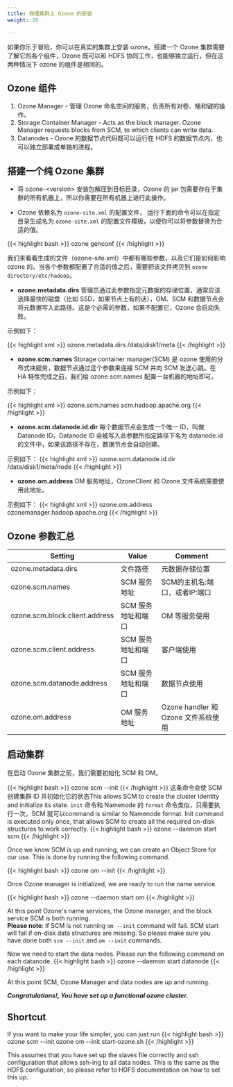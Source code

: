 ```yaml
---
title: 物理集群上 Ozone 的安装 
weight: 20

---
```

<!---
  Licensed to the Apache Software Foundation (ASF) under one or more
  contributor license agreements.  See the NOTICE file distributed with
  this work for additional information regarding copyright ownership.
  The ASF licenses this file to You under the Apache License, Version 2.0
  (the "License"); you may not use this file except in compliance with
  the License.  You may obtain a copy of the License at

      http://www.apache.org/licenses/LICENSE-2.0

  Unless required by applicable law or agreed to in writing, software
  distributed under the License is distributed on an "AS IS" BASIS,
  WITHOUT WARRANTIES OR CONDITIONS OF ANY KIND, either express or implied.
  See the License for the specific language governing permissions and
  limitations under the License.
-->

如果你乐于冒险，你可以在真实的集群上安装 ozone。搭建一个 Ozone 集群需要了解它的各个组件，Ozone 既可以和 HDFS 协同工作，也能够独立运行，但在这两种情况下 ozone 的组件是相同的。

## Ozone 组件 

1. Ozone Manager - 管理 Ozone 命名空间的服务，负责所有对卷、桶和键的操作。
2. Storage Container Manager - Acts as the block manager. Ozone Manager
requests blocks from SCM, to which clients can write data.
3. Datanodes - Ozone 的数据节点代码既可以运行在 HDFS 的数据节点内，也可以独立部署成单独的进程。

## 搭建一个纯 Ozone 集群

* 将 ozone-\<version\> 安装包解压到目标目录，Ozone 的 jar 包需要存在于集群的所有机器上，所以你需要在所有机器上进行此操作。

* Ozone 依赖名为 ```ozone-site.xml``` 的配置文件， 运行下面的命令可以在指定目录生成名为 ```ozone-site.xml``` 的配置文件模板，以便你可以将参数替换为合适的值。

{{< highlight bash >}}
ozone genconf <path>
{{< /highlight >}}

我们来看看生成的文件（ozone-site.xml）中都有哪些参数，以及它们是如何影响 ozone 的。当各个参数都配置了合适的值之后，需要把该文件拷贝到 ```ozone directory/etc/hadoop```。

* **ozone.metadata.dirs** 管理员通过此参数指定元数据的存储位置，通常应该选择最快的磁盘（比如 SSD，如果节点上有的话），OM、SCM 和数据节点会将元数据写入此路径。这是个必需的参数，如果不配置它，Ozone 会启动失败。
 
示例如下：

{{< highlight xml >}}
   <property>
      <name>ozone.metadata.dirs</name>
      <value>/data/disk1/meta</value>
   </property>
{{< /highlight >}}

*  **ozone.scm.names**  Storage container manager(SCM) 是 ozone 使用的分布式块服务，数据节点通过这个参数来连接 SCM 并向 SCM 发送心跳。在 HA 特性完成之前，我们给 ozone.scm.names 配置一台机器的地址即可。
  
  示例如下：
  
  {{< highlight xml >}}
    <property>
        <name>ozone.scm.names</name>
      <value>scm.hadoop.apache.org</value>
      </property>
  {{< /highlight >}}
  
 * **ozone.scm.datanode.id.dir** 每个数据节点会生成一个唯一 ID，叫做 Datanode ID。Datanode ID 会被写入此参数所指定路径下名为 datanode.id 的文件中，如果该路径不存在，数据节点会自动创建。

示例如下：
{{< highlight xml >}}
   <property>
      <name>ozone.scm.datanode.id.dir</name>
      <value>/data/disk1/meta/node</value>
   </property>
{{< /highlight >}}

* **ozone.om.address** OM 服务地址，OzoneClient 和 Ozone 文件系统需要使用此地址。

示例如下：
{{< highlight xml >}}
    <property>
       <name>ozone.om.address</name>
       <value>ozonemanager.hadoop.apache.org</value>
    </property>
{{< /highlight >}}


## Ozone 参数汇总

| Setting                        | Value                        | Comment |
|--------------------------------|------------------------------|------------------------------------------------------------------|
| ozone.metadata.dirs            | 文件路径                | 元数据存储位置                    |
| ozone.scm.names                | SCM 服务地址            | SCM的主机名:端口，或者IP:端口  |
| ozone.scm.block.client.address | SCM 服务地址和端口 | OM 等服务使用                                 |
| ozone.scm.client.address       | SCM 服务地址和端口 | 客户端使用                                        |
| ozone.scm.datanode.address     | SCM 服务地址和端口 | 数据节点使用                            |
| ozone.om.address               | OM 服务地址           | Ozone handler 和 Ozone 文件系统使用             |


## 启动集群

在启动 Ozone 集群之前，我们需要初始化 SCM 和 OM。

{{< highlight bash >}}
ozone scm --init
{{< /highlight >}}
这条命令会使 SCM 创建集群 ID 并初始化它的状态This allows SCM to create the cluster Identity and initialize its state.
```init``` 命令和 Namenode 的 ```format``` 命令类似，只需要执行一次，SCM 就可以command is similar to Namenode format. Init command is executed only once, that allows SCM to create all the required on-disk structures to work correctly.
{{< highlight bash >}}
ozone --daemon start scm
{{< /highlight >}}

Once we know SCM is up and running, we can create an Object Store for our use. This is done by running the following command.

{{< highlight bash >}}
ozone om --init
{{< /highlight >}}


Once Ozone manager is initialized, we are ready to run the name service.

{{< highlight bash >}}
ozone --daemon start om
{{< /highlight >}}

At this point Ozone's name services, the Ozone manager, and the block service  SCM is both running.\
**Please note**: If SCM is not running
```om --init``` command will fail. SCM start will fail if on-disk data structures are missing. So please make sure you have done both ```scm --init``` and ```om --init``` commands.

Now we need to start the data nodes. Please run the following command on each datanode.
{{< highlight bash >}}
ozone --daemon start datanode
{{< /highlight >}}

At this point SCM, Ozone Manager and data nodes are up and running.

***Congratulations!, You have set up a functional ozone cluster.***

## Shortcut

If you want to make your life simpler, you can just run
{{< highlight bash >}}
ozone scm --init
ozone om --init
start-ozone.sh
{{< /highlight >}}

This assumes that you have set up the slaves file correctly and ssh
configuration that allows ssh-ing to all data nodes. This is the same as the
HDFS configuration, so please refer to HDFS documentation on how to set this
up.
